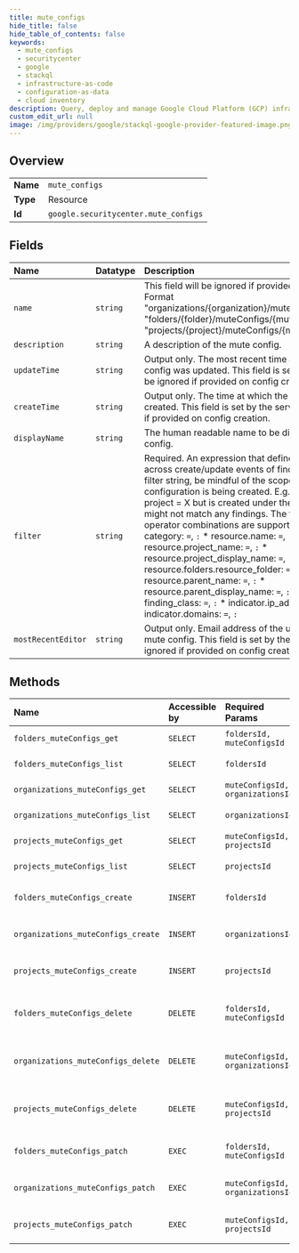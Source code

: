 ```yaml
---
title: mute_configs
hide_title: false
hide_table_of_contents: false
keywords:
  - mute_configs
  - securitycenter
  - google    
  - stackql
  - infrastructure-as-code
  - configuration-as-data
  - cloud inventory
description: Query, deploy and manage Google Cloud Platform (GCP) infrastructure and resources using SQL
custom_edit_url: null
image: /img/providers/google/stackql-google-provider-featured-image.png
---
```

  
    

## Overview
<table><tbody>
<tr><td><b>Name</b></td><td><code>mute_configs</code></td></tr>
<tr><td><b>Type</b></td><td>Resource</td></tr>
<tr><td><b>Id</b></td><td><code>google.securitycenter.mute_configs</code></td></tr>
</tbody></table>

## Fields
| Name | Datatype | Description |
|:-----|:---------|:------------|
| `name` | `string` | This field will be ignored if provided on config creation. Format "organizations/&#123;organization&#125;/muteConfigs/&#123;mute_config&#125;" "folders/&#123;folder&#125;/muteConfigs/&#123;mute_config&#125;" "projects/&#123;project&#125;/muteConfigs/&#123;mute_config&#125;" |
| `description` | `string` | A description of the mute config. |
| `updateTime` | `string` | Output only. The most recent time at which the mute config was updated. This field is set by the server and will be ignored if provided on config creation or update. |
| `createTime` | `string` | Output only. The time at which the mute config was created. This field is set by the server and will be ignored if provided on config creation. |
| `displayName` | `string` | The human readable name to be displayed for the mute config. |
| `filter` | `string` | Required. An expression that defines the filter to apply across create/update events of findings. While creating a filter string, be mindful of the scope in which the mute configuration is being created. E.g., If a filter contains project = X but is created under the project = Y scope, it might not match any findings. The following field and operator combinations are supported: * severity: `=`, `:` * category: `=`, `:` * resource.name: `=`, `:` * resource.project_name: `=`, `:` * resource.project_display_name: `=`, `:` * resource.folders.resource_folder: `=`, `:` * resource.parent_name: `=`, `:` * resource.parent_display_name: `=`, `:` * resource.type: `=`, `:` * finding_class: `=`, `:` * indicator.ip_addresses: `=`, `:` * indicator.domains: `=`, `:` |
| `mostRecentEditor` | `string` | Output only. Email address of the user who last edited the mute config. This field is set by the server and will be ignored if provided on config creation or update. |
## Methods
| Name | Accessible by | Required Params | Description |
|:-----|:--------------|:----------------|:------------|
| `folders_muteConfigs_get` | `SELECT` | `foldersId, muteConfigsId` | Gets a mute config. |
| `folders_muteConfigs_list` | `SELECT` | `foldersId` | Lists mute configs. |
| `organizations_muteConfigs_get` | `SELECT` | `muteConfigsId, organizationsId` | Gets a mute config. |
| `organizations_muteConfigs_list` | `SELECT` | `organizationsId` | Lists mute configs. |
| `projects_muteConfigs_get` | `SELECT` | `muteConfigsId, projectsId` | Gets a mute config. |
| `projects_muteConfigs_list` | `SELECT` | `projectsId` | Lists mute configs. |
| `folders_muteConfigs_create` | `INSERT` | `foldersId` | Creates a mute config. |
| `organizations_muteConfigs_create` | `INSERT` | `organizationsId` | Creates a mute config. |
| `projects_muteConfigs_create` | `INSERT` | `projectsId` | Creates a mute config. |
| `folders_muteConfigs_delete` | `DELETE` | `foldersId, muteConfigsId` | Deletes an existing mute config. |
| `organizations_muteConfigs_delete` | `DELETE` | `muteConfigsId, organizationsId` | Deletes an existing mute config. |
| `projects_muteConfigs_delete` | `DELETE` | `muteConfigsId, projectsId` | Deletes an existing mute config. |
| `folders_muteConfigs_patch` | `EXEC` | `foldersId, muteConfigsId` | Updates a mute config. |
| `organizations_muteConfigs_patch` | `EXEC` | `muteConfigsId, organizationsId` | Updates a mute config. |
| `projects_muteConfigs_patch` | `EXEC` | `muteConfigsId, projectsId` | Updates a mute config. |
